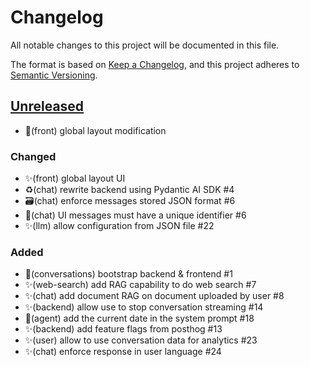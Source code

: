 # Changelog

All notable changes to this project will be documented in this file.

The format is based on [Keep a Changelog](https://keepachangelog.com/en/1.0.0),
and this project adheres to
[Semantic Versioning](https://semver.org/spec/v2.0.0.html).

## [Unreleased]

- 🎨(front) global layout modification

### Changed

- ✨(front) global layout UI
- ♻️(chat) rewrite backend using Pydantic AI SDK #4
- 🗃️(chat) enforce messages stored JSON format #6
- 🐛(chat) UI messages must have a unique identifier #6
- ✨(llm) allow configuration from JSON file #22

### Added

- 🎉(conversations) bootstrap backend & frontend #1
- ✨(web-search) add RAG capability to do web search #7
- ✨(chat) add document RAG on document uploaded by user #8
- ✨(backend) allow use to stop conversation streaming #14
- 🐛(agent) add the current date in the system prompt #18
- ✨(backend) add feature flags from posthog #13
- ✨(user) allow to use conversation data for analytics #23
- ✨(chat) enforce response in user language #24


[unreleased]: https://github.com/numerique-gouv/conversations/compare/HEAD...main
